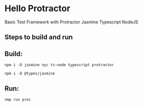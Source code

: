 # Hello Protractor
Basic Test Framework with Protractor Jasmine Typescript NodeJS

Steps to build and run
----------------------
Build:
------
`npm i -D jasmine nyc ts-node typescript protractor`

`npm i -D @types/jasmine`

Run:
----
`nmp run proc`
